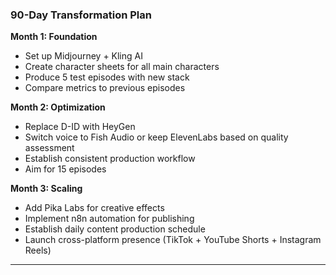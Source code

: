 ### 90-Day Transformation Plan

**Month 1: Foundation**

- Set up Midjourney + Kling AI
- Create character sheets for all main characters
- Produce 5 test episodes with new stack
- Compare metrics to previous episodes

**Month 2: Optimization**

- Replace D-ID with HeyGen
- Switch voice to Fish Audio or keep ElevenLabs based on quality assessment
- Establish consistent production workflow
- Aim for 15 episodes

**Month 3: Scaling**

- Add Pika Labs for creative effects
- Implement n8n automation for publishing
- Establish daily content production schedule
- Launch cross-platform presence (TikTok + YouTube Shorts + Instagram Reels)

---
